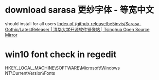 
# download sarasa 更纱字体 - 等宽中文

should install for all users
[Index of /github-release/be5invis/Sarasa-Gothic/LatestRelease/ | 清华大学开源软件镜像站 | Tsinghua Open Source Mirror](https://mirrors.tuna.tsinghua.edu.cn/github-release/be5invis/Sarasa-Gothic/LatestRelease/ )

# win10 font check in regedit



HKEY_LOCAL_MACHINE\SOFTWARE\Microsoft\Windows NT\CurrentVersion\Fonts

